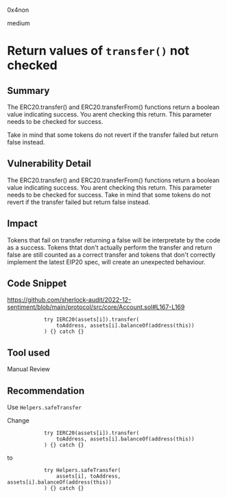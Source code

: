 0x4non

medium

# Return values of `transfer()` not checked

## Summary

The ERC20.transfer() and ERC20.transferFrom() functions return a boolean value indicating success. You arent checking this return. This parameter needs to be checked for success.

Take in mind that some tokens do not revert if the transfer failed but return false instead.

## Vulnerability Detail
The ERC20.transfer() and ERC20.transferFrom() functions return a boolean value indicating success. You arent checking this return. This parameter needs to be checked for success.
Take in mind that some tokens do not revert if the transfer failed but return false instead.

## Impact
Tokens that fail on transfer returning a false will be interpretate by the code as a success.
Tokens thtat don't actually perform the transfer and return false are still counted as a correct transfer and tokens that don't correctly implement the latest EIP20 spec, will create an unexpected behaviour.

## Code Snippet
https://github.com/sherlock-audit/2022-12-sentiment/blob/main/protocol/src/core/Account.sol#L167-L169
```solidity
            try IERC20(assets[i]).transfer(
                toAddress, assets[i].balanceOf(address(this))
            ) {} catch {}
```

## Tool used
Manual Review

## Recommendation
Use `Helpers.safeTransfer`

Change
```solidity
            try IERC20(assets[i]).transfer(
                toAddress, assets[i].balanceOf(address(this))
            ) {} catch {}
```
to
```solidity
            try Helpers.safeTransfer(
                assets[i], toAddress, assets[i].balanceOf(address(this))
            ) {} catch {}
```

